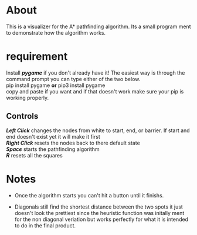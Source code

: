 # About
This is a visualizer for the A* pathfinding algorithm. Its a small program ment to demonstrate how the algorithm works.

# requirement
Install ***pygame*** if you don't already have it! The easiest way is through the command prompt you can type either of the two below.
<br>
pip install pygame **or** pip3 install pygame
<br>
copy and paste if you want and if that doesn't work make sure your pip is working properly.

## Controls

***Left Click*** changes the nodes from white to start, end, or barrier. If start and end doesn't exist yet it will make it first
<br>
***Right Click*** resets the nodes back to there default state
<br>
***Space*** starts the pathfinding algorithm
<br>
***R*** resets all the squares
# Notes
- Once the algorithm starts you can't hit a button until it finishs. 

- Diagonals still find the shortest distance between the two spots it just doesn't look the prettiest since the heuristic function was initally ment for the non diagonal veriation but works perfectly for what it is intended to do in the final product.
